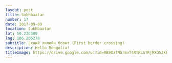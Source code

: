 ```yaml
---
layout: post
title: Sukhbaatar
number: 17
date: 2017-09-09
location: Sukhbaatar
lat: 50.230389
lng: 106.206278
subtitle: Эхний хилийн боомт (First border crossing)
description: Hello Mongolia!
titleImage: https://drive.google.com/uc?id=0B9XzfNSrmvT4RTRLSTRjMXQ5ZkE
---
```

